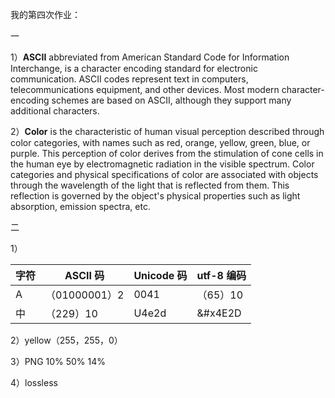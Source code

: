 我的第四次作业：

一

1）**ASCII** abbreviated from American Standard Code for Information Interchange, is a character encoding standard for electronic communication. ASCII codes represent text in computers, telecommunications equipment, and other devices. Most modern character-encoding schemes are based on ASCII, although they support many additional characters.

2）**Color** is the characteristic of human visual perception described through color categories, with names such as red, orange, yellow, green, blue, or purple. This perception of color derives from the stimulation of cone cells in the human eye by electromagnetic radiation in the visible spectrum. Color categories and physical specifications of color are associated with objects through the wavelength of the light that is reflected from them. This reflection is governed by the object's physical properties such as light absorption, emission spectra, etc.

二

1）

|字符  |  ASCII 码|  Unicode 码| utf-8 编码 |
|--|--|--|--|
|A | （01000001）2 | 0041 | （65）10 |
| 中 | （229）10 | U4e2d | &#x4E2D  |

2）yellow（255，255，0）

3）PNG   10%   50%    14%

4）lossless 
